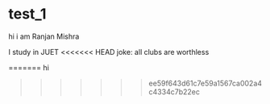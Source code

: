 # test_1

hi i am Ranjan Mishra 


I study in JUET
<<<<<<< HEAD
joke: all clubs are worthless

=======
hi 
>>>>>>> ee59f643d61c7e59a1567ca002a4c4334c7b22ec
